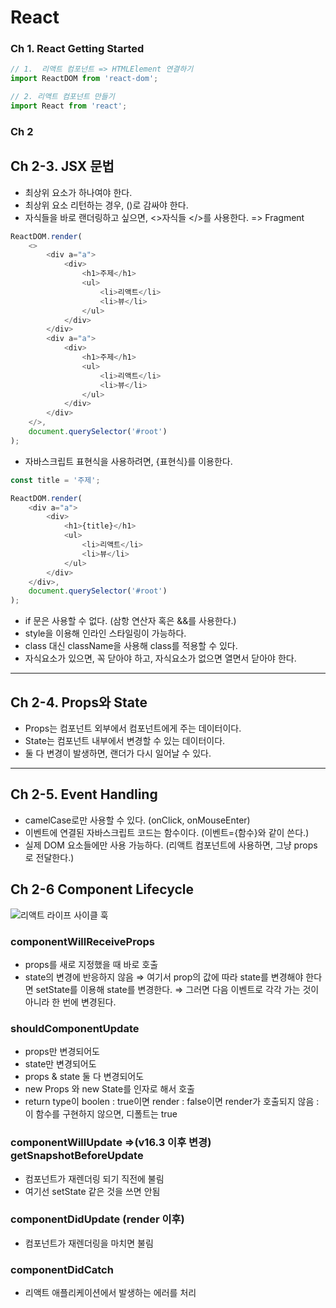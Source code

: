 # React

### Ch 1. React Getting Started

```js
// 1.  리액트 컴포넌트 => HTMLElement 연결하기
import ReactDOM from 'react-dom';

// 2. 리액트 컴포넌트 만들기
import React from 'react';
```

### Ch 2

## Ch 2-3. JSX 문법

-   최상위 요소가 하나여야 한다.
-   최상위 요소 리턴하는 경우, ()로 감싸야 한다.
-   자식들을 바로 랜더링하고 싶으면, <>자식들 </>를 사용한다. => Fragment

```javascript
ReactDOM.render(
    <>
        <div a="a">
            <div>
                <h1>주제</h1>
                <ul>
                    <li>리액트</li>
                    <li>뷰</li>
                </ul>
            </div>
        </div>
        <div a="a">
            <div>
                <h1>주제</h1>
                <ul>
                    <li>리액트</li>
                    <li>뷰</li>
                </ul>
            </div>
        </div>
    </>,
    document.querySelector('#root')
);
```

-   자바스크립트 표현식을 사용하려면, {표현식}를 이용한다.

```javascript
const title = '주제';

ReactDOM.render(
    <div a="a">
        <div>
            <h1>{title}</h1>
            <ul>
                <li>리액트</li>
                <li>뷰</li>
            </ul>
        </div>
    </div>,
    document.querySelector('#root')
);
```

-   if 문은 사용할 수 없다. (삼항 연산자 혹은 &&를 사용한다.)
-   style을 이용해 인라인 스타일링이 가능하다.
-   class 대신 className을 사용해 class를 적용할 수 있다.
-   자식요소가 있으면, 꼭 닫아야 하고, 자식요소가 없으면 열면서 닫아야 한다.

---

## Ch 2-4. Props와 State

-   Props는 컴포넌트 외부에서 컴포넌트에게 주는 데이터이다.
-   State는 컴포넌트 내부에서 변경할 수 있는 데이터이다.
-   둘 다 변경이 발생하면, 랜더가 다시 일어날 수 있다.

---

## Ch 2-5. Event Handling

-   camelCase로만 사용할 수 있다. (onClick, onMouseEnter)
-   이벤트에 연결된 자바스크립트 코드는 함수이다. (이벤트={함수}와 같이 쓴다.)
-   실제 DOM 요소들에만 사용 가능하다. (리액트 컴포넌트에 사용하면, 그냥 props로 전달한다.)

## Ch 2-6 Component Lifecycle

![리액트 라이프 사이클 훅](https://velog.velcdn.com/images%2Fprotect-me%2Fpost%2F59348e73-97f8-414e-bea7-d5fbe799024a%2Fimage.png)

### componentWillReceiveProps

-   props를 새로 지정했을 때 바로 호출
-   state의 변경에 반응하지 않음
    ⇒ 여기서 prop의 값에 따라 state를 변경해야 한다면 setState를 이용해 state를 변경한다.
    ⇒ 그러면 다음 이벤트로 각각 가는 것이 아니라 한 번에 변경된다.

### shouldComponentUpdate

-   props만 변경되어도
-   state만 변경되어도
-   props & state 둘 다 변경되어도
-   new Props 와 new State를 인자로 해서 호출
-   return type이 boolen
    : true이면 render
    : false이면 render가 호출되지 않음
    : 이 함수를 구현하지 않으면, 디폴트는 true

### componentWillUpdate =>(v16.3 이후 변경) getSnapshotBeforeUpdate

-   컴포넌트가 재렌더링 되기 직전에 불림
-   여기선 setState 같은 것을 쓰면 안됨

### componentDidUpdate (render 이후)

-   컴포넌트가 재렌더링을 마치면 불림

### componentDidCatch

-   리액트 애플리케이션에서 발생하는 에러를 처리
